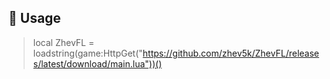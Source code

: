 ## 📜 Usage

> local ZhevFL = loadstring(game:HttpGet("https://github.com/zhev5k/ZhevFL/releases/latest/download/main.lua"))()
